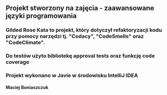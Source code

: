## Projekt stworzony na zajęcia - zaawansowane języki programowania

### Gilded Rose Kata to projekt, który dotyczył refaktoryzacji kodu przy pomocy narzędzi tj. "Codacy", "CodeSmells" oraz "CodeClimate".

### Do testów użyto bibliotekę approval tests oraz funkcję code coverage

### Projekt wykonano w Javie w środowisku IntelliJ IDEA
#### Maciej Boniaszczuk
